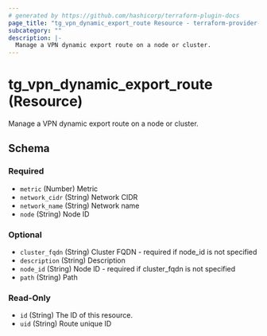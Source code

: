 ```yaml
---
# generated by https://github.com/hashicorp/terraform-plugin-docs
page_title: "tg_vpn_dynamic_export_route Resource - terraform-provider-tg"
subcategory: ""
description: |-
  Manage a VPN dynamic export route on a node or cluster.
---
```


# tg_vpn_dynamic_export_route (Resource)

Manage a VPN dynamic export route on a node or cluster.



<!-- schema generated by tfplugindocs -->
## Schema

### Required

- `metric` (Number) Metric
- `network_cidr` (String) Network CIDR
- `network_name` (String) Network name
- `node` (String) Node ID

### Optional

- `cluster_fqdn` (String) Cluster FQDN - required if node_id is not specified
- `description` (String) Description
- `node_id` (String) Node ID - required if cluster_fqdn is not specified
- `path` (String) Path

### Read-Only

- `id` (String) The ID of this resource.
- `uid` (String) Route unique ID
